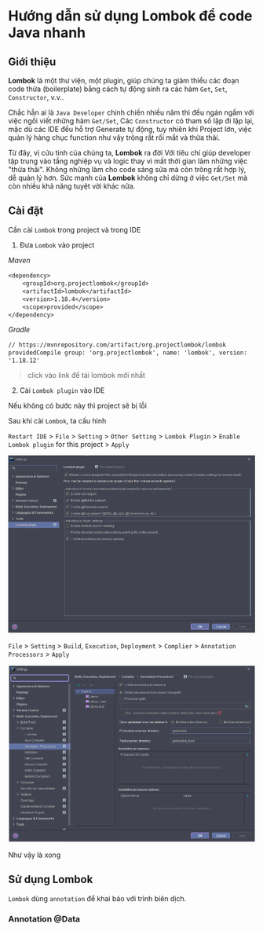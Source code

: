 # Hướng dẫn sử dụng Lombok để code Java nhanh

## Giới thiệu

**Lombok** là một thư viện, một plugin, giúp chúng ta giảm thiểu các đoạn code thừa (boilerplate) bằng cách tự động sinh ra các hàm `Get`, `Set`, `Constructor`, v.v..

Chắc hẳn ai là `Java Developer` chinh chiến nhiều năm thì đều ngán ngẩm với việc ngồi viết những hàm `Get/Set`, Các `Constructor` có tham số lặp đi lặp lại, mặc dù các IDE đều hỗ trợ Generate tự động, tuy nhiên khi Project lớn, việc quản lý hàng chục function như vậy trông rất rối mắt và thừa thãi.

Từ đây, vị cứu tinh của chúng ta, **Lombok** ra đời
Với tiêu chí giúp developer tập trung vào tầng nghiệp vụ và logic thay vì mất thời gian làm những việc "thừa thãi". 
Không những làm cho code sáng sửa mà còn trông rất hợp lý, dễ quản lý hơn.
Sức mạnh của **Lombok** không chỉ dừng ở việc `Get/Set` mà còn nhiều khả năng tuyệt vời khác nữa.

## Cài đặt 

Cần cài `Lombok` trong project và trong IDE

1. Đưa `Lombok` vào project

*Maven*

```
<dependency>
    <groupId>org.projectlombok</groupId>
    <artifactId>lombok</artifactId>
    <version>1.18.4</version>
    <scope>provided</scope>
</dependency>
```

*Gradle*

```
// https://mvnrepository.com/artifact/org.projectlombok/lombok
providedCompile group: 'org.projectlombok', name: 'lombok', version: '1.18.12'
```

> click vào link để tải lombok mới nhất 

2. Cài `Lombok plugin` vào IDE

Nếu không có bước này thì project sẽ bị lỗi 

Sau khi cài `Lombok`, ta cấu hình 

`Restart IDE` > `File` > `Setting` > `Other Setting` > `Lombok Plugin` > `Enable Lombok plugin` for this project > `Apply`

![](../img/lombok-setting.png)

`File` > `Setting` > `Build`, `Execution`, `Deployment` > `Complier` > `Annotation Processors` > `Apply`

![](../img/lombok-annotation-processors.png)

Như vậy là xong

## Sử dụng Lombok

`Lombok` dùng `annotation` để khai báo với trình biên dịch.

### Annotation @Data

